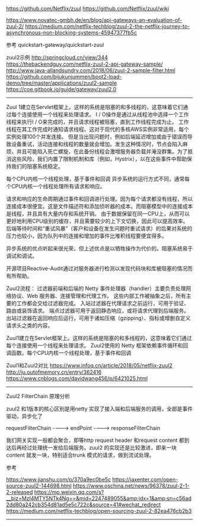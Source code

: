 https://github.com/Netflix/zuul
https://github.com/Netflix/zuul/wiki



https://www.novatec-gmbh.de/en/blog/api-gateways-an-evaluation-of-zuul-2/
https://medium.com/netflix-techblog/zuul-2-the-netflix-journey-to-asynchronous-non-blocking-systems-45947377fb5c



参考
quickstart-gateway/quickstart-zuul


zuul2示例
http://springcloud.cn/view/344
https://thebackendguy.com/netflix-zuul-2-api-gateway-sample/
http://www.java-allandsundry.com/2018/06/zuul-2-sample-filter.html
https://github.com/bijukunjummen/boot2-load-demo/tree/master/applications/zuul2-sample
https://coe.gitbook.io/guide/gateway/zuul2.0

---------------------------------------------------------------------------------------------------------------------

Zuul 1建立在Servlet框架上。这样的系统是阻塞的和多线程的，这意味着它们通过每个连接使用一个线程来处理请求。
I / O操作是通过从线程池中选择一个工作线程来执行I / O来完成的，并且请求线程被阻塞，直到工作线程完成为止。
工作线程在其工作完成时通知请求线程。这对于现代的多核AWS实例非常适用，每个实例处理100个并发连接。
但是当出现问题时，例如后端延迟增加或由于错误而导致设备重试，活动连接和线程的数量就会增加。发生这种情况时，节点会陷入麻烦，并且可能陷入死亡螺旋，在此备份线程会激增服务器负载并淹没群集。为了抵消这些风险，我们内置了限制机制和库（例如，Hystrix），以在这些事件中帮助保持我们的阻塞系统稳定。


每个CPU内核一个线程处理，基于事件和回调
异步系统的运行方式不同，通常每个CPU内核一个线程处理所有请求和响应。

请求和响应的生命周期通过事件和回调进行处理。因为每个请求都没有线程，所以连接成本很便宜。这是文件描述符和添加侦听器的成本。而阻塞模型中的连接成本是线程，并且具有大量内存和系统开销。
由于数据保留在同一CPU上，从而可以更好地利用CPU级别的缓存，并且需要较少的上下文切换，因此可以提高效率。后端等待时间和“重试风暴”（客户和设备在发生问题时重试请求）的后果对系统的压力也较小，因为队列中的连接和增加的事件比堆积线程要便宜得多。

异步系统的优点听起来很光荣，但上述优点是以牺牲操作为代价的。阻塞系统易于调试和调试。

开源项目Reactive-Audit通过对服务器进行检测以发现代码块和库被阻塞的情况而有所帮助。



Zuul2流程：
过滤器前端和后端的 Netty 事件处理器（handler）主要负责处理网络协议、Web 服务器、连接管理和代理工作。
这些内部工作被抽象之后，所有主要的工作都会交给过滤器完成。
入站过滤器在代理请求之前运行，可用于验证、路由或装饰请求。
端点过滤器可用于返回静态响应，或将请求代理到后端服务。
出站过滤器在返回响应后运行，可用于诸如压缩（gzipping）、指标或增删自定义请求头之类的内容。





Zuul1建立在Servlet框架上。这样的系统是阻塞的和多线程的，这意味着它们通过每个连接使用一个线程来处理请求。
Zuul2使用的 Netty 框架依赖事件循环和回调函数。每个CPU内核一个线程处理，基于事件和回调



Zuul1和Zuul2对比
https://www.infoq.cn/article/2018/05/netflix-zuul2
http://ju.outofmemory.cn/entry/362416
https://www.cnblogs.com/davidwang456/p/6421025.html


---------------------------------------------------------------------------------------------------------------------

Zuul2 FilterChain 原理分析

zuul2 和1版本的核心区别是用netty 实现了接入端和后端服务的调用，全部是事件驱动，异步化了

requestFilterChain ---->  endPoint ---->  responseFilterChain

我们网关实现一般都会聚合，即等http request header 和request content 都到达后再经过处理统一发给后端服务。zuul2 的实现还是比较激进，即来一块content 就发一块，特别适合trunk 模式的请求，做到流试处理。

参考

https://www.jianshu.com/p/370a9ec0be5c
https://jaxenter.com/open-source-zuul2-144698.html
https://www.oschina.net/news/96378/zuul-2-1-2-released
https://mp.weixin.qq.com/s?__biz=MzI4MTY5NTk4Ng==&mid=2247489055&amp;idx=1&amp;sn=c56ad2dd80a242cb354d81ad5e5c722c&source=41#wechat_redirect
https://medium.com/netflix-techblog/open-sourcing-zuul-2-82ea476cb2b3

---------------------------------------------------------------------------------------------------------------------







